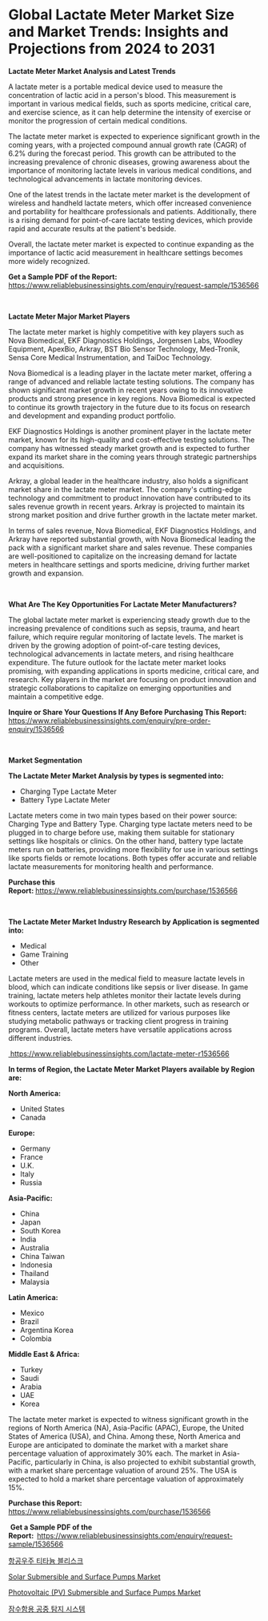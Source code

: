 <p><h1>Global Lactate Meter Market Size and Market Trends: Insights and Projections from 2024 to 2031</h1></p><p><strong>Lactate Meter Market Analysis and Latest Trends</strong></p>
<p><p>A lactate meter is a portable medical device used to measure the concentration of lactic acid in a person's blood. This measurement is important in various medical fields, such as sports medicine, critical care, and exercise science, as it can help determine the intensity of exercise or monitor the progression of certain medical conditions.</p><p>The lactate meter market is expected to experience significant growth in the coming years, with a projected compound annual growth rate (CAGR) of 6.2% during the forecast period. This growth can be attributed to the increasing prevalence of chronic diseases, growing awareness about the importance of monitoring lactate levels in various medical conditions, and technological advancements in lactate monitoring devices.</p><p>One of the latest trends in the lactate meter market is the development of wireless and handheld lactate meters, which offer increased convenience and portability for healthcare professionals and patients. Additionally, there is a rising demand for point-of-care lactate testing devices, which provide rapid and accurate results at the patient's bedside.</p><p>Overall, the lactate meter market is expected to continue expanding as the importance of lactic acid measurement in healthcare settings becomes more widely recognized.</p></p>
<p><strong>Get a Sample PDF of the Report:&nbsp;</strong> <a href="https://www.reliablebusinessinsights.com/enquiry/request-sample/1536566">https://www.reliablebusinessinsights.com/enquiry/request-sample/1536566</a></p>
<p>&nbsp;</p>
<p><strong>Lactate Meter Major Market Players</strong></p>
<p><p>The lactate meter market is highly competitive with key players such as Nova Biomedical, EKF Diagnostics Holdings, Jorgensen Labs, Woodley Equipment, ApexBio, Arkray, BST Bio Sensor Technology, Med-Tronik, Sensa Core Medical Instrumentation, and TaiDoc Technology. </p><p>Nova Biomedical is a leading player in the lactate meter market, offering a range of advanced and reliable lactate testing solutions. The company has shown significant market growth in recent years owing to its innovative products and strong presence in key regions. Nova Biomedical is expected to continue its growth trajectory in the future due to its focus on research and development and expanding product portfolio.</p><p>EKF Diagnostics Holdings is another prominent player in the lactate meter market, known for its high-quality and cost-effective testing solutions. The company has witnessed steady market growth and is expected to further expand its market share in the coming years through strategic partnerships and acquisitions.</p><p>Arkray, a global leader in the healthcare industry, also holds a significant market share in the lactate meter market. The company's cutting-edge technology and commitment to product innovation have contributed to its sales revenue growth in recent years. Arkray is projected to maintain its strong market position and drive further growth in the lactate meter market.</p><p>In terms of sales revenue, Nova Biomedical, EKF Diagnostics Holdings, and Arkray have reported substantial growth, with Nova Biomedical leading the pack with a significant market share and sales revenue. These companies are well-positioned to capitalize on the increasing demand for lactate meters in healthcare settings and sports medicine, driving further market growth and expansion.</p></p>
<p>&nbsp;</p>
<p><strong>What Are The Key Opportunities For Lactate Meter Manufacturers?</strong></p>
<p><p>The global lactate meter market is experiencing steady growth due to the increasing prevalence of conditions such as sepsis, trauma, and heart failure, which require regular monitoring of lactate levels. The market is driven by the growing adoption of point-of-care testing devices, technological advancements in lactate meters, and rising healthcare expenditure. The future outlook for the lactate meter market looks promising, with expanding applications in sports medicine, critical care, and research. Key players in the market are focusing on product innovation and strategic collaborations to capitalize on emerging opportunities and maintain a competitive edge.</p></p>
<p><strong>Inquire or Share Your Questions If Any Before Purchasing This Report:</strong> <a href="https://www.reliablebusinessinsights.com/enquiry/pre-order-enquiry/1536566">https://www.reliablebusinessinsights.com/enquiry/pre-order-enquiry/1536566</a></p>
<p>&nbsp;</p>
<p><strong>Market Segmentation</strong></p>
<p><strong>The Lactate Meter Market Analysis by types is segmented into:</strong></p>
<p><ul><li>Charging Type Lactate Meter</li><li>Battery Type Lactate Meter</li></ul></p>
<p><p>Lactate meters come in two main types based on their power source: Charging Type and Battery Type. Charging type lactate meters need to be plugged in to charge before use, making them suitable for stationary settings like hospitals or clinics. On the other hand, battery type lactate meters run on batteries, providing more flexibility for use in various settings like sports fields or remote locations. Both types offer accurate and reliable lactate measurements for monitoring health and performance.</p></p>
<p><strong>Purchase this Report:&nbsp;</strong><a href="https://www.reliablebusinessinsights.com/purchase/1536566">https://www.reliablebusinessinsights.com/purchase/1536566</a></p>
<p>&nbsp;</p>
<p><strong>The Lactate Meter Market Industry Research by Application is segmented into:</strong></p>
<p><ul><li>Medical</li><li>Game Training</li><li>Other</li></ul></p>
<p><p>Lactate meters are used in the medical field to measure lactate levels in blood, which can indicate conditions like sepsis or liver disease. In game training, lactate meters help athletes monitor their lactate levels during workouts to optimize performance. In other markets, such as research or fitness centers, lactate meters are utilized for various purposes like studying metabolic pathways or tracking client progress in training programs. Overall, lactate meters have versatile applications across different industries.</p></p>
<p><a href="https://www.reliablebusinessinsights.com/lactate-meter-r1536566">&nbsp;https://www.reliablebusinessinsights.com/lactate-meter-r1536566</a></p>
<p><strong>In terms of Region, the Lactate Meter Market Players available by Region are:</strong></p>
<p>
    <p> <strong> North America: </strong>
        <ul>
            <li>United States</li>
            <li>Canada</li>
        </ul>
        </p> 
    <p> <strong> Europe: </strong>
        <ul>
            <li>Germany</li>
            <li>France</li>
            <li>U.K.</li>
            <li>Italy</li>
            <li>Russia</li>
        </ul>
        </p> 
    <p> <strong> Asia-Pacific: </strong>
        <ul>
            <li>China</li>
            <li>Japan</li>
            <li>South Korea</li>
            <li>India</li>
            <li>Australia</li>
            <li>China Taiwan</li>
            <li>Indonesia</li>
            <li>Thailand</li>
            <li>Malaysia</li>
        </ul>
        </p> 
    <p> <strong> Latin America: </strong>
        <ul>
            <li>Mexico</li>
            <li>Brazil</li>
            <li>Argentina Korea</li>
            <li>Colombia</li>
        </ul>
        </p> 
    <p> <strong> Middle East & Africa: </strong>
        <ul>
            <li>Turkey</li>
            <li>Saudi</li>
            <li>Arabia</li>
            <li>UAE</li>
            <li>Korea</li>
        </ul>
    </p>
    </p>
<p><p>The lactate meter market is expected to witness significant growth in the regions of North America (NA), Asia-Pacific (APAC), Europe, the United States of America (USA), and China. Among these, North America and Europe are anticipated to dominate the market with a market share percentage valuation of approximately 30% each. The market in Asia-Pacific, particularly in China, is also projected to exhibit substantial growth, with a market share percentage valuation of around 25%. The USA is expected to hold a market share percentage valuation of approximately 15%.</p></p>
<p><strong>Purchase this Report: </strong><a href="https://www.reliablebusinessinsights.com/purchase/1536566">https://www.reliablebusinessinsights.com/purchase/1536566</a></p>
<p>&nbsp;<strong>Get a Sample PDF of the Report:&nbsp;&nbsp;</strong><a href="https://www.reliablebusinessinsights.com/enquiry/request-sample/1536566">https://www.reliablebusinessinsights.com/enquiry/request-sample/1536566</a></p>
<p><strong></strong></p>
<p><p><a href="https://github.com/hook46569/Market-Research-Report-List-2/blob/main/7285356180945.md">항공우주 티타늄 블리스크</a></p><p><a href="https://github.com/LiamDavis60/Market-Research-Report-List-1/blob/main/solar-submersible-and-surface-pumps-market.md">Solar Submersible and Surface Pumps Market</a></p><p><a href="https://github.com/Hazelklievgspy6vdcsmu106w/Market-Research-Report-List-3/blob/main/photovoltaic-pv-submersible-and-surface-pumps-market.md">Photovoltaic (PV) Submersible and Surface Pumps Market</a></p><p><a href="https://github.com/admichael111/Market-Research-Report-List-1/blob/main/3506430180946.md">잠수함용 공중 탐지 시스템</a></p></p>